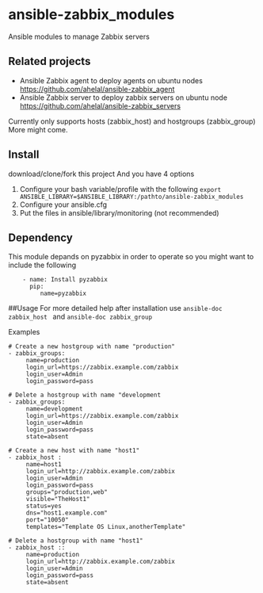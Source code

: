 ansible-zabbix_modules
======================

Ansible modules to manage Zabbix servers 

## Related projects
* Ansible Zabbix agent to deploy agents on ubuntu nodes https://github.com/ahelal/ansible-zabbix_agent
* Ansible Zabbix server to deploy zabbix servers on ubuntu node https://github.com/ahelal/ansible-zabbix_servers

Currently only supports hosts (zabbix_host) and hostgroups (zabbix_group) More might come.

## Install
download/clone/fork this project
And you have 4 options

1. Configure your bash variable/profile with the following ```export ANSIBLE_LIBRARY=$ANSIBLE_LIBRARY:/pathto/ansible-zabbix_modules```
2. Configure your ansible.cfg 
3. Put the files in ansible/library/monitoring (not recommended)

## Dependency
This module depands on pyzabbix in order to operate so you might want to include the following 

```
    - name: Install pyzabbix
      pip:
         name=pyzabbix 
```

##Usage
For more detailed help after installation use ```ansible-doc zabbix_host ``` and ```ansible-doc zabbix_group ``` 

Examples 
```
# Create a new hostgroup with name "production"
- zabbix_groups: 
     name=production
     login_url=https://zabbix.example.com/zabbix
     login_user=Admin
     login_password=pass
```
```
# Delete a hostgroup with name "development
- zabbix_groups: 
     name=development
     login_url=https://zabbix.example.com/zabbix
     login_user=Admin
     login_password=pass
     state=absent
```

```
# Create a new host with name "host1"
- zabbix_host :  
     name=host1
     login_url=http://zabbix.example.com/zabbix
     login_user=Admin
     login_password=pass
     groups="production,web"
     visible="TheHost1"
     status=yes
     dns="host1.example.com"
     port="10050"
     templates="Template OS Linux,anotherTemplate"                 
```
```
# Delete a hostgroup with name "host1"
- zabbix_host :: 
     name=production
     login_url=http://zabbix.example.com/zabbix
     login_user=Admin
     login_password=pass
     state=absent
```                 
